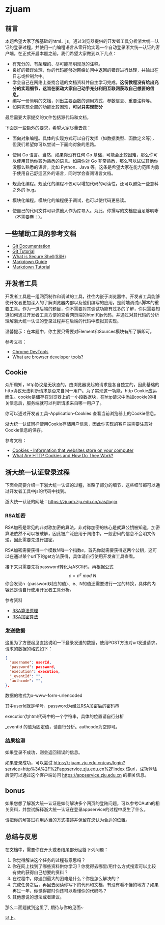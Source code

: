 # zjuam

## 前言

本题希望大家了解基础的html、js，通过浏览器提供的开发者工具分析浙大统一认证的登录过程，并使用一门编程语言从零开始实现一个自动登录浙大统一认证的客户端。在正式开启本题之前，我们希望大家做到以下几点：

* 有充分的、有条理的、尽可能简明规范的注释。
* 良好的错误处理，你的代码能够对网络访问中返回的错误进行处理，并输出在日志或控制台中。
* 学会自己在网络上查找合适的文档资料并自主学习完成。**这份教程没有给出充分的实现细节，这旨在驱动大家自己动手充分利用互联网获取自己想要的信息。**
* 编写一份简明的文档，列出主要函数的调用方式、参数信息、重要注释等。
* 如果实现全部的功能比较困难，**可以只实现部分**

最后需要大家提交的文件包括源代码和文档。

下面是一些额外的要求，希望大家尽量去做：

- 面向对象编程。具体的实现方式可以自行发挥（如数据类型、函数定义等），但我们希望你可以尝试一下面向对象的思路。

- 使用 Go 语言。当然，如果你没有任何 Go 基础，可能会比较困难，那么你可以使用其他你较为熟悉的语言。如果你对 Go 非常熟悉，那么可以试试其他你没那么熟悉的语言，比如 Python、Java 等。这条是希望大家在能力范围内勇于使用自己舒适区外的语言，同时学会查阅语言文档。
- 规范化编程。规范化的编程不仅可以增加代码的可读性，还可以避免一些意料之外的 bug。
- 模块化编程。模块化的编程便于调试，也可以使代码更易读。
- 使自己的代码文件可以供他人作为库导入。为此，你撰写的文档应当足够明晰（不需要卷！）。

## 一些辅助工具的参考文档

- [Git Documentation](https://git-scm.com/doc)
- [Git Tutorial](https://www.runoob.com/git/git-tutorial.html)
- [What is Secure Shell(SSH)](https://en.wikipedia.org/wiki/Secure_Shell)
- [Markdown Guide](https://www.markdownguide.org/basic-syntax/)
- [Markdown Tutorial](https://www.runoob.com/markdown/md-tutorial.html)

## 开发者工具

开发者工具是一组网页制作和调试的工具，往往内嵌于浏览器中。开发者工具能够使开发者更加深入的了解浏览器内部以及他们编写的应用，是前端调试js脚本的重要工具。作为一道后端的题目，你不需要对其调试功能有过多的了解，你只需要知道如何通过开发者工具方便的查看网页端的html和js代码，并通过对其代码的分析理解浙大统一认证的登录过程并在后端的代码中模拟其实现。

温馨提示：在本题中，你主要只需要对Element和Sources模块有所了解即可。

参考文档：

* [Chrome DevTools](https://developer.chrome.com/docs/devtools/?utm_source=dcc&utm_medium=redirect&utm_campaign=2018Q2)
* [What are browser developer tools?](https://developer.mozilla.org/en-US/docs/Learn/Common_questions/Tools_and_setup/What_are_browser_developer_tools)

## Cookie

众所周知，http协议是无状态的，由浏览器发起的请求是各自独立的，因此基础的http协议无法判断请求是否来自同一用户。为了实现这一功能，http Cookie应运而生。cookie是储存在浏览器上的一小段数据块，在http请求中添加cookie的相关信息后，服务端就可以判断请求来自哪一用户了。

你可以通过开发者工具-Application-Cookies 查看当前浏览器上的Cookie信息。

浙大统一认证同样使用Cookie存储用户信息，因此你实现的客户端需要注意对Cookie信息的保存。

参考文档：

* [Cookies - Information that websites store on your computer](https://support.mozilla.org/en/kb/cookies-information-websites-store-on-your-computer)
* [What Are HTTP Cookies and How Do They Work?](https://brightdata.com/blog/web-data/http-cookies#:~:text=Summary-,HTTP%20Cookie%20Definition,the%20server%20with%20each%20request.)

## 浙大统一认证登录过程

下面会简要介绍一下浙大统一认证的过程，省略了部分的细节，这些细节都可以通过开发者工具中js的代码中找到。

浙大统一认证的网址：https://zjuam.zju.edu.cn/cas/login

### RSA加密

RSA加密是常见的非对称加密的算法。非对称加密的核心是就算公钥被知道，加密算法依然不可以被破解，因此被广泛应用于网络中。一般密码的信息不会明文传递，因此需要先进行加密。

RSA加密需要获得一个模数$N$和一个指数$e$，首先你就需要获得这两个公钥，这可以在通过某个url下的get方法获得，具体请自行使用开发者工具查看。

接下来只需要先将password转化为ASCII码，再根据公式
$$
c = n^{e}  \ mod \ N
$$
你会发现n（password对应的值）、e、N的值还需要进行一定的转换，具体的内容还是请自行使用开发者工具分析。

参考资料

* [RSA算法原理](https://www.ruanyifeng.com/blog/2013/06/rsa_algorithm_part_one.html)
* [RSA加密算法](https://zh.wikipedia.org/zh-cn/RSA%E5%8A%A0%E5%AF%86%E6%BC%94%E7%AE%97%E6%B3%95)

### 发送数据

这里为了方便起见直接说明一下登录发送的数据，使用POST方法对url发送请求，请求的数据的格式如下：

```json
{
  "username": userId,
  "password": password,
  "execution": execution,
  "_eventId": "",
  "authcode": "",
},
```

数据的格式为x-www-form-urlencoded

其中userId就是学号，password为经过RSA加密后的密码串

execution为html代码中的一个字符串，具体的位置请自行分析

_eventId 的值为固定值，请自行分析。authcode为空即可。

### 结果检测

如果登录不成功，则会返回错误的信息。

如果登录成功，可以尝试 https://zjuam.zju.edu.cn/cas/login?service=http%3A%2F%2Fappservice.zju.edu.cn%2Findex 该url，成功登陆后便可以通过这个客户端访问 https://appservice.zju.edu.cn 的相关信息。

## bonus

如果您想了解浙大统一认证是如何解决多个网页的登陆问题，可以参考OAuth的相关资料，并尝试解释浙大统一认证在登录appservice的过程中发生了什么。

请把你的解答过程用适当的方式描述并保留在您认为合适的位置。

## 总结与反思

在文档中，需要你在开头或者结尾部分回答下列问题：

1. 你觉得解决这个任务的过程有意思吗？
2. 你在网上找到了哪些资料供你学习？你觉得去哪里/用什么方式搜索可以比较有效的获得自己想要的资料？
3. 在过程中，你遇到最大的困难是什么？你是怎么解决的？
4. 完成任务之后，再回去阅读你写下的代码和文档，有没有看不懂的地方？如果再过一年，你觉得那时你还可以看懂你的代码吗？
5. 其他想说的想法或者建议。

那么二面题就到这里了, 期待与你的见面~

以上。